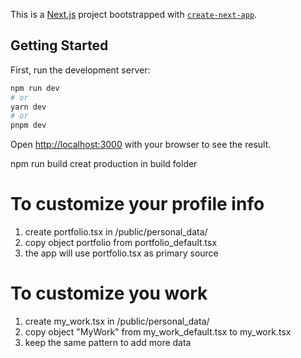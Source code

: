 This is a [Next.js](https://nextjs.org/) project bootstrapped with [`create-next-app`](https://github.com/vercel/next.js/tree/canary/packages/create-next-app).

## Getting Started

First, run the development server:

```bash
npm run dev
# or
yarn dev
# or
pnpm dev
```

Open [http://localhost:3000](http://localhost:3000) with your browser to see the result.

npm run build creat production in build folder

# To customize your profile info
1. create portfolio.tsx in /public/personal_data/
2. copy object portfolio from portfolio_default.tsx 
3. the app will use portfolio.tsx as primary source

# To customize you work
1. create my_work.tsx in /public/personal_data/
2. copy object "MyWork" from my_work_default.tsx to my_work.tsx
3. keep the same pattern to add more data


